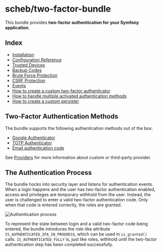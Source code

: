 scheb/two-factor-bundle
=======================

This bundle provides **two-factor authentication for your Symfony application**.

## Index

- [Installation](installation.md)
- [Configuration Reference](configuration.md)
- [Trusted Devices](trusted_device.md)
- [Backup Codes](backup_codes.md)
- [Brute Force Protection](brute_force_protection.md)
- [CSRF Protection](csrf_protection.md)
- [Events](events.md)
- [How to create a custom two-factor authenticator](providers/custom.md)
- [How to handle multiple activated authentication methods](multi_authentication.md)
- [How to create a custom persister](persister.md)

## Two-Factor Authentication Methods

The bundle supports the following authentication methods out of the box:

  - [Google Authenticator](providers/google.md)
  - [TOTP Authenticator](providers/totp.md)
  - [Email authentication code](providers/email.md)

See [Providers](providers/index.md) for more information about custom or third-party provider.

## The Authentication Process

The bundle hocks into security layer and listens for authentication events. When a login happens and the user has
two-factor authentication enabled, access and privileges are temporary withhold from the user. Instead, the user is
challenged to enter a valid two-factor authentication code. Only when that code is entered correctly, the roles are
granted.

![Authentication process](authentication-process.png)

To represent the state between login and a valid two-factor code being entered, the bundle introduces the role-like
attribute `IS_AUTHENTICATED_2FA_IN_PROGRESS`, which can be used in `is_granted()` calls. `IS_AUTHENTICATED_FULLY` is,
just like roles, withhold until the two-factor authentication step has been completed successfully.
